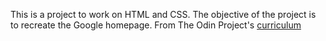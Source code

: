  This is a project to work on HTML and CSS. The objective of the project is to recreate the Google homepage.
 From The Odin Project's [curriculum](http://www.theodinproject.com/courses/web-development-101/lessons/html-css)